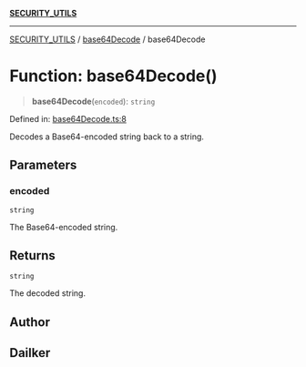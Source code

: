 [**SECURITY_UTILS**](../../README.md)

***

[SECURITY_UTILS](../../README.md) / [base64Decode](../README.md) / base64Decode

# Function: base64Decode()

> **base64Decode**(`encoded`): `string`

Defined in: [base64Decode.ts:8](https://github.com/dailker/everyutil-js/blob/b3e269da55b7d96c15eb37e98c5c4f6b94f05f6f/src/security/base64Decode.ts#L8)

Decodes a Base64-encoded string back to a string.

## Parameters

### encoded

`string`

The Base64-encoded string.

## Returns

`string`

The decoded string.

## Author

## Dailker
